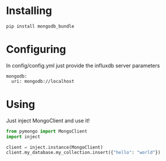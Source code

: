 # Installing
```
pip install mongodb_bundle
```

# Configuring
In config/config.yml just provide the influxdb server parameters
```
mongodb:
  uri: mongodb://localhost
```

# Using
Just inject MongoClient and use it!

```python
from pymongo import MongoClient
import inject

client = inject.instance(MongoClient)
client.my_database.my_collection.insert({"hello": "world"})

```
